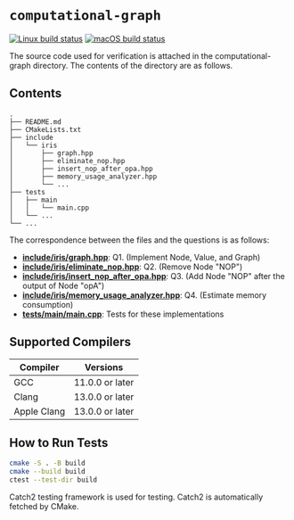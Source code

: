 # `computational-graph`

[![Linux build status](https://github.com/acd1034/computational-graph/actions/workflows/linux-build.yml/badge.svg)](https://github.com/acd1034/computational-graph/actions/workflows/linux-build.yml)
[![macOS build status](https://github.com/acd1034/computational-graph/actions/workflows/macos-build.yml/badge.svg)](https://github.com/acd1034/computational-graph/actions/workflows/macos-build.yml)

The source code used for verification is attached in the computational-graph directory. The contents of the directory are as follows.

## Contents

```
.
├── README.md
├── CMakeLists.txt
├── include
│   └── iris
│       ├── graph.hpp
│       ├── eliminate_nop.hpp
│       ├── insert_nop_after_opa.hpp
│       ├── memory_usage_analyzer.hpp
│       └── ...
├── tests
│   ├── main
│   │   └── main.cpp
│   └── ...
└── ...
```

The correspondence between the files and the questions is as follows:

- [**include/iris/graph.hpp**](include/iris/graph.hpp):
  Q1. (Implement Node, Value, and Graph)
- [**include/iris/eliminate_nop.hpp**](include/iris/eliminate_nop.hpp):
  Q2. (Remove Node "NOP")
- [**include/iris/insert_nop_after_opa.hpp**](include/iris/insert_nop_after_opa.hpp):
  Q3. (Add Node "NOP" after the output of Node "opA")
- [**include/iris/memory_usage_analyzer.hpp**](include/iris/memory_usage_analyzer.hpp):
  Q4. (Estimate memory consumption)
- [**tests/main/main.cpp**](tests/main/main.cpp):
  Tests for these implementations

## Supported Compilers

| Compiler    | Versions        |
| ----------- | --------------- |
| GCC         | 11.0.0 or later |
| Clang       | 13.0.0 or later |
| Apple Clang | 13.0.0 or later |

## How to Run Tests

```sh
cmake -S . -B build
cmake --build build
ctest --test-dir build
```

Catch2 testing framework is used for testing. Catch2 is automatically fetched by CMake.
